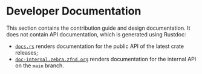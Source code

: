 # Developer Documentation

This section contains the contribution guide and design documentation. It
does not contain API documentation, which is generated using Rustdoc:

- [`docs.rs`](https://docs.rs/releases/search?query=zebrad) renders documentation for the public API
  of the latest crate releases;
- [`doc-internal.zebra.zfnd.org`](https://doc-internal.zebra.zfnd.org/) renders documentation for
  the internal API on the `main` branch.
